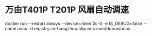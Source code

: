 # 万由T401P T201P 风扇自动调速
docker run --restart always --device=/dev/i2c-0 -e IS_DEBUG=false --name unas -d registry.cn-hangzhou.aliyuncs.com/dubux/unas
